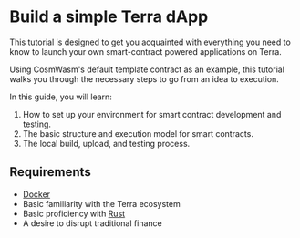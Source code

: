 # Build a simple Terra dApp

This tutorial is designed to get you acquainted with everything you need to know to launch your own smart-contract powered applications on Terra.

Using CosmWasm's default template contract as an example, this tutorial walks you through the necessary steps to go from an idea to execution.

In this guide, you will learn:

1. How to set up your environment for smart contract development and testing.
2. The basic structure and execution model for smart contracts.
3. The local build, upload, and testing process.

## Requirements

- [Docker](https://www.docker.com/)
- Basic familiarity with the Terra ecosystem
- Basic proficiency with [Rust](https://www.rust-lang.org/)
- A desire to disrupt traditional finance
